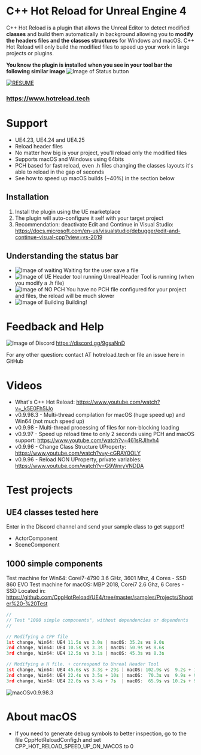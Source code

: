 # C++ Hot Reload for Unreal Engine 4
C++ Hot Reload is a plugin that allows the Unreal Editor to detect modified **classes** and build them automatically in background allowing you to **modify the headers files and the classes structures** for Windows and macOS. C++ Hot Reload will only build the modified files to speed up your work in large projects or plugins. 

**You know the plugin is installed when you see in your tool bar the following similar image**
![Image of Status button](https://github.com/CppHotReload/UE4/blob/master/images/toolbar.jpg?raw=true)

[![RESUME](https://j.gifs.com/p8D3ON.gif)](https://www.youtube.com/watch?v=_k5E0Fh5lJo)
### https://www.hotreload.tech

# Support
* UE4.23, UE4.24 and UE4.25
* Reload header files
* No matter how big is your project, you'll reload only the modified files
* Supports macOS and Windows using 64bits
* PCH based for fast reload, even .h files changing the classes layouts it's able to reload in the gap of seconds
* See how to speed up macOS builds (~40%) in the section below

## Installation
1. Install the plugin using the UE marketplace
2. The plugin will auto-configure it self with your target project
3. Recommendation: deactivate Edit and Continue in Visual Studio: https://docs.microsoft.com/en-us/visualstudio/debugger/edit-and-continue-visual-cpp?view=vs-2019

## Understanding the status bar 
* ![Image of waiting](https://github.com/CppHotReload/UE4/blob/master/images/ToolBar_Icon_40_waiting.png?raw=true) Waiting for the user save a file 
* ![Image of UE Header tool running](https://github.com/CppHotReload/UE4/blob/master/images/ToolBar_Icon_40_ue_tool.png?raw=true) Unreal Header Tool is running (when you modify a .h file)
* ![Image of NO PCH](https://github.com/CppHotReload/UE4/blob/master/images/ToolBar_Icon_40_no_pch_1.png?raw=true) You have no  PCH file configured for your project and files, the reload will be much slower
* ![Image of Building](https://github.com/CppHotReload/UE4/blob/master/images/ToolBar_Icon_40_1.png?raw=true) Building!

# Feedback and Help
![Image of Discord](https://discordapp.com/assets/e4923594e694a21542a489471ecffa50.svg)
https://discord.gg/9gsaNnD

For any other question: contact AT hotreload.tech or file an issue here in GitHub
# Videos
* What's C++ Hot Reload: https://www.youtube.com/watch?v=_k5E0Fh5lJo
* v0.9.98.3 - Multi-thread compilation for macOS (huge speed up) and Win64 (not much speed up)
* v0.9.98 - Multi-thread processing of files for non-blocking loading 
* v0.9.97 - Speed up reload time to only 2 seconds using PCH and macOS support: https://www.youtube.com/watch?v=461sRJIhvh4
* v0.9.96 - Change Class Structure UProperty: https://www.youtube.com/watch?v=y-cGRAY0OLY
* v0.9.96 - Reload NON UProperty, private variables: https://www.youtube.com/watch?v=G9WnryVNDDA

# Test projects

## UE4 classes tested here
Enter in the Discord channel and send your sample class to get support!
* ActorComponent
* SceneComponent

## 1000 simple components
Test machine for Win64: Corei7-4790 3.6 GHz, 3601 Mhz, 4 Cores - SSD 860 EVO
Test machine for macOS: MBP 2018, Corei7 2.6 Ghz, 6 Cores - SSD
Located in: https://github.com/CppHotReload/UE4/tree/master/samples/Projects/Shooter%20-%20Test
```cpp
//
// Test "1000 simple components", without dependencies or dependents
//

// Modifying a CPP file
1st change, Win64: UE4 11.5s vs 3.0s | macOS: 35.2s vs 9.0s
2nd change, Win64: UE4 10.5s vs 3.3s | macOS: 50.9s vs 8.6s
3rd change, Win64: UE4 12.5s vs 3.1s | macOS: 45.3s vs 8.3s

// Modifying a H file. + correspond to Unreal Header Tool
1st change, Win64: UE4 45.6s vs 3.3s + 29s | macOS: 102.9s vs  9.2s + 10s
2nd change, Win64: UE4 22.4s vs 3.5s + 10s | macOS:  70.3s vs  9.9s + 9s
3rd change, Win64: UE4 22.0s vs 3.4s + 7s  | macOS:  65.9s vs 10.2s + 9s

```
![macOSv0.9.98.3](https://github.com/CppHotReload/UE4/raw/master/images/macOSv0.9.98.3.png)

# About macOS
* If you need to generate debug symbols to better inspection, go to the file CppHotReloadConfig.h and set CPP_HOT_RELOAD_SPEED_UP_ON_MACOS to 0

